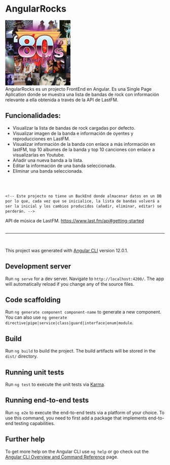 # AngularRocks
![alt rockbands](src/assets/readme_img.jpg)
<br>
AngularRocks es un projecto FrontEnd en Angular. Es una Single Page Aplication donde se muestra una lista de bandas de rock con información relevante a ella obtenida a través de la API de LastFM. 

## Funcionalidades:

- Visualizar la lista de bandas de rock cargadas por defecto.
- Visualizar imagen de la banda e información de oyentes y reproducciones en LastFM.
- Visualizar información de la banda con enlace a más información en lastFM, top 10 albumes de la banda y top 10 canciones con enlace a visualizarlas en Youtube.
- Añadir una nueva banda a la lista.
- Editar la información de una banda seleccionada.
- Eliminar una banda seleccionada.
<br>
<br>

```
<!-- Este projecto no tiene un BackEnd donde almacenar datos en un DB por lo que, cada vez que se inicialice, la lista de bandas volverá a ser la inicial y los cambios producidos (añadir, eliminar, editar) se perderán. -->
```

API de música de LastFM. https://www.last.fm/api#getting-started
<br>
<br>
<hr>
<br>


This project was generated with [Angular CLI](https://github.com/angular/angular-cli) version 12.0.1.

## Development server

Run `ng serve` for a dev server. Navigate to `http://localhost:4200/`. The app will automatically reload if you change any of the source files.

## Code scaffolding

Run `ng generate component component-name` to generate a new component. You can also use `ng generate directive|pipe|service|class|guard|interface|enum|module`.

## Build

Run `ng build` to build the project. The build artifacts will be stored in the `dist/` directory.

## Running unit tests

Run `ng test` to execute the unit tests via [Karma](https://karma-runner.github.io).

## Running end-to-end tests

Run `ng e2e` to execute the end-to-end tests via a platform of your choice. To use this command, you need to first add a package that implements end-to-end testing capabilities.

## Further help

To get more help on the Angular CLI use `ng help` or go check out the [Angular CLI Overview and Command Reference](https://angular.io/cli) page.

